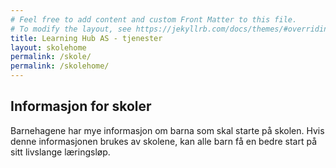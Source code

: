 ```yaml
---
# Feel free to add content and custom Front Matter to this file.
# To modify the layout, see https://jekyllrb.com/docs/themes/#overriding-theme-defaults
title: Learning Hub AS - tjenester
layout: skolehome
permalink: /skole/
permalink: /skolehome/
---
```


## Informasjon for skoler

Barnehagene har mye informasjon om barna som skal starte på skolen.
Hvis denne informasjonen brukes av skolene, kan alle barn få en bedre start på sitt livslange læringsløp.
